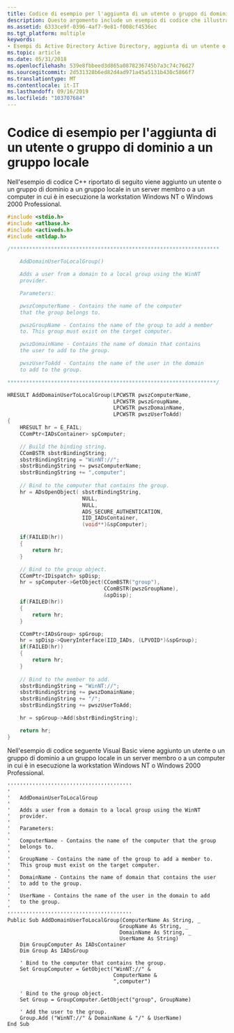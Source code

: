 ```yaml
---
title: Codice di esempio per l'aggiunta di un utente o gruppo di dominio a un gruppo locale
description: Questo argomento include un esempio di codice che illustra come aggiungere un utente o un gruppo di dominio a un gruppo locale in un server membro o a un computer che esegue Windows NT Workstation o Windows 2000 Professional.
ms.assetid: 6333ce9f-0396-4af7-9e81-f008cf4536ec
ms.tgt_platform: multiple
keywords:
- Esempi di Active Directory Active Directory, aggiunta di un utente o gruppo di dominio a un gruppo locale
ms.topic: article
ms.date: 05/31/2018
ms.openlocfilehash: 539e8fbbeed3d865a0878236745b7a3c74c76d27
ms.sourcegitcommit: 2d531328b6ed82d4ad971a45a5131b430c5866f7
ms.translationtype: MT
ms.contentlocale: it-IT
ms.lasthandoff: 09/16/2019
ms.locfileid: "103707684"
---
```

# <a name="example-code-for-adding-a-domain-user-or-group-to-a-local-group"></a>Codice di esempio per l'aggiunta di un utente o gruppo di dominio a un gruppo locale

Nell'esempio di codice C++ riportato di seguito viene aggiunto un utente o un gruppo di dominio a un gruppo locale in un server membro o a un computer in cui è in esecuzione la workstation Windows NT o Windows 2000 Professional.


```C++
#include <stdio.h>
#include <atlbase.h>
#include <activeds.h>
#include <ntldap.h>

/*******************************************************************

    AddDomainUserToLocalGroup()

    Adds a user from a domain to a local group using the WinNT 
    provider.

    Parameters:

    pwszComputerName - Contains the name of the computer 
    that the group belongs to.

    pwszGroupName - Contains the name of the group to add a member 
    to. This group must exist on the target computer.

    pwszDomainName - Contains the name of domain that contains 
    the user to add to the group.

    pwszUserToAdd - Contains the name of the user in the domain 
    to add to the group.

*******************************************************************/

HRESULT AddDomainUserToLocalGroup(LPCWSTR pwszComputerName, 
                                  LPCWSTR pwszGroupName, 
                                  LPCWSTR pwszDomainName, 
                                  LPCWSTR pwszUserToAdd)
{
    HRESULT hr = E_FAIL;
    CComPtr<IADsContainer> spComputer;

    // Build the binding string.
    CComBSTR sbstrBindingString;
    sbstrBindingString = "WinNT://";
    sbstrBindingString += pwszComputerName;
    sbstrBindingString += ",computer";
    
    // Bind to the computer that contains the group.
    hr = ADsOpenObject( sbstrBindingString,
                        NULL, 
                        NULL, 
                        ADS_SECURE_AUTHENTICATION,
                        IID_IADsContainer, 
                        (void**)&spComputer);

    if(FAILED(hr))
    {
        return hr;
    }

    // Bind to the group object.
    CComPtr<IDispatch> spDisp;
    hr = spComputer->GetObject(CComBSTR("group"), 
                               CComBSTR(pwszGroupName), 
                               &spDisp);
    if(FAILED(hr))
    {
        return hr;
    }

    CComPtr<IADsGroup> spGroup;
    hr = spDisp->QueryInterface(IID_IADs, (LPVOID*)&spGroup);
    if(FAILED(hr))
    {
        return hr;
    }
    
    // Bind to the member to add.
    sbstrBindingString = "WinNT://";
    sbstrBindingString += pwszDomainName;
    sbstrBindingString += "/";
    sbstrBindingString += pwszUserToAdd;

    hr = spGroup->Add(sbstrBindingString);

    return hr;
}
```



Nell'esempio di codice seguente Visual Basic viene aggiunto un utente o un gruppo di dominio a un gruppo locale in un server membro o a un computer in cui è in esecuzione la workstation Windows NT o Windows 2000 Professional.


```VB
''''''''''''''''''''''''''''''''''''''''
'
'   AddDomainUserToLocalGroup
'
'   Adds a user from a domain to a local group using the WinNT 
'   provider.
'
'   Parameters:
'
'   ComputerName - Contains the name of the computer that the group
'   belongs to.
'
'   GroupName - Contains the name of the group to add a member to. 
'   This group must exist on the target computer.
'
'   DomainName - Contains the name of domain that contains the user
'   to add to the group.
'
'   UserName - Contains the name of the user in the domain to add
'   to the group.
'
''''''''''''''''''''''''''''''''''''''''
Public Sub AddDomainUserToLocalGroup(ComputerName As String, _
                                    GroupName As String, _
                                    DomainName As String, _
                                    UserName As String)
    Dim GroupComputer As IADsContainer
    Dim Group As IADsGroup
    
    ' Bind to the computer that contains the group.
    Set GroupComputer = GetObject("WinNT://" & 
                                  ComputerName & 
                                  ",computer")
    
    ' Bind to the group object.
    Set Group = GroupComputer.GetObject("group", GroupName)
    
    ' Add the user to the group.
    Group.Add ("WinNT://" & DomainName & "/" & UserName)
End Sub
```



 

 




